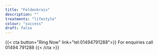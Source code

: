 ```yaml
---
title: "Feldenkrais"
description: ""
treatments: "lifestyle"
colour: "success"
draft: false
---
```


{{< cta button="Ring Now" link="tel:01494791288">}}
For enquiries call 01494 791288
{{< /cta >}}